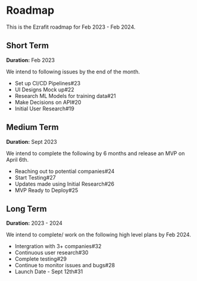 # Roadmap

This is the Ezrafit roadmap for Feb 2023 - Feb 2024.

## Short Term

**Duration:** Feb 2023

We intend to following issues by the end of the month.
- Set up CI/CD Pipelines#23
- UI Designs Mock up#22
- Research ML Models for training data#21
- Make Decisions on API#20
- Initial User Research#19


## Medium Term

**Duration:** Sept 2023

We intend to complete the following by 6 months and release an MVP on April 6th.
- Reaching out to potential companies#24
- Start Testing#27
- Updates made using Initial Research#26
- MVP Ready to Deploy#25


## Long Term

**Duration:** 2023 - 2024

We intend to complete/ work on the following high level plans by Feb 2024.
- Intergration with 3+ companies#32
- Continuous user research#30
- Complete testing#29
- Continue to monitor issues and bugs#28
- Launch Date - Sept 12th#31
